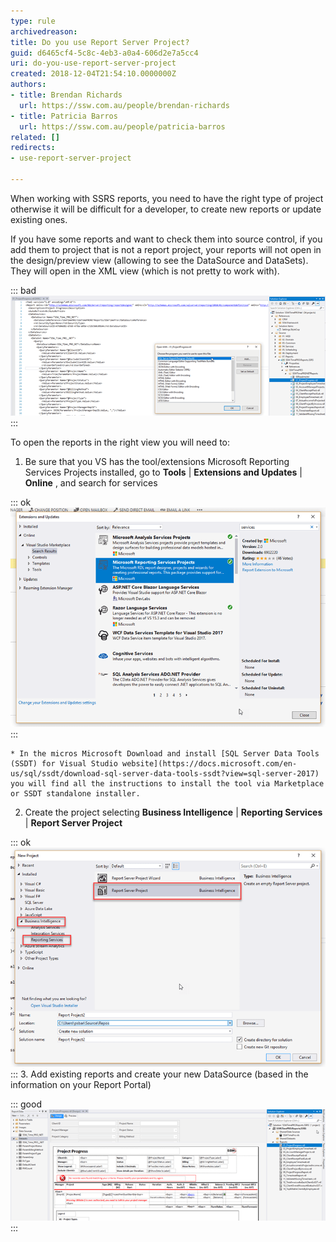 ```yaml
---
type: rule
archivedreason: 
title: Do you use Report Server Project?
guid: d6465cf4-5c8c-4eb3-a0a4-606d2e7a5cc4
uri: do-you-use-report-server-project
created: 2018-12-04T21:54:10.0000000Z
authors:
- title: Brendan Richards
  url: https://ssw.com.au/people/brendan-richards
- title: Patricia Barros
  url: https://ssw.com.au/people/patricia-barros
related: []
redirects:
- use-report-server-project

---
```


When working with SSRS reports, you need to have the right type of project otherwise it will be difficult for a developer, to create new reports or update existing ones.

If you have some reports and want to check them into source control, if you add them to project that is not a report project, your reports will not open in the design/preview view (allowing to see the DataSource and DataSets). They will open in the XML view (which is not pretty to work with).

<!--endintro-->


::: bad  
![Figure: Bad example – C# project with reports opening as XML](report-server-project1.png)  
:::

To open the reports in the right view you will need to:

1. Be sure that you VS has the tool/extensions Microsoft Reporting Services Projects installed, go to  **Tools** |  **Extensions and Updates** |  **Online** , and search for services


::: ok  
![Figure: Checking Microsoft Reporting Services Projects is installed](report-server-project2.png)  
:::

    * In the micros Microsoft Download and install [SQL Server Data Tools (SSDT) for Visual Studio website](https://docs.microsoft.com/en-us/sql/ssdt/download-sql-server-data-tools-ssdt?view=sql-server-2017) you will find all the instructions to install the tool via Marketplace or SSDT standalone installer.
2. Create the project selecting  **Business Intelligence** |  **Reporting Services** |  **Report Server Project** 


::: ok  
![](report-server-project3.png)  
:::
3. Add existing reports and create your new DataSource (based in the information on your Report Portal)


::: good  
![Figure: Good Example – Report Server project with reports opening in the design/preview view](report-server-project4.png)  
:::
